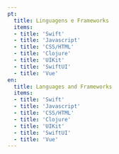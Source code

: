 ```yaml
---
pt:
  title: Linguagens e Frameworks
  items:
  - title: 'Swift'
  - title: 'Javascript'
  - title: 'CSS/HTML'
  - title: 'Clojure'
  - title: 'UIKit'
  - title: 'SwiftUI'
  - title: 'Vue'
en:
  title: Languages and Frameworks
  items:
  - title: 'Swift'
  - title: 'Javascript'
  - title: 'CSS/HTML'
  - title: 'Clojure'
  - title: 'UIKit'
  - title: 'SwiftUI'
  - title: 'Vue'
---
```

